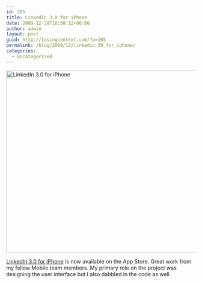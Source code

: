 ```yaml
---
id: 205
title: LinkedIn 3.0 for iPhone
date: 2009-12-28T16:58:12+00:00
author: admin
layout: post
guid: http://losingcontext.com/?p=205
permalink: /blog/2009/12/linkedin_30_for_iphone/
categories:
  - Uncategorized
---
```

<img src="http://bryanhaggerty.com/blog/wp-content/uploads/2009/12/linkedin-v3.0.jpg" alt="LinkedIn 3.0 for iPhone" width="600" height="485" class="image-centered" />

[LinkedIn 3.0 for iPhone](http://itunes.apple.com/us/app/linkedin/id288429040?mt=8) is now available on the App Store. Great work from my fellow Mobile team members. My primary role on the project was designing the user interface but I also dabbled in the code as well.